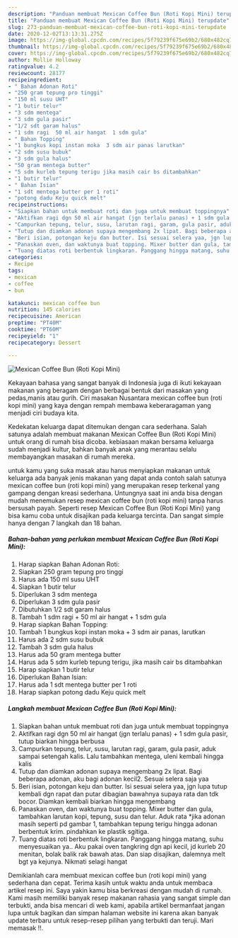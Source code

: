 ```yaml
---
description: "Panduan membuat Mexican Coffee Bun (Roti Kopi Mini) terupdate"
title: "Panduan membuat Mexican Coffee Bun (Roti Kopi Mini) terupdate"
slug: 273-panduan-membuat-mexican-coffee-bun-roti-kopi-mini-terupdate
date: 2020-12-02T13:13:31.275Z
image: https://img-global.cpcdn.com/recipes/5f79239f675e69b2/680x482cq70/mexican-coffee-bun-roti-kopi-mini-foto-resep-utama.jpg
thumbnail: https://img-global.cpcdn.com/recipes/5f79239f675e69b2/680x482cq70/mexican-coffee-bun-roti-kopi-mini-foto-resep-utama.jpg
cover: https://img-global.cpcdn.com/recipes/5f79239f675e69b2/680x482cq70/mexican-coffee-bun-roti-kopi-mini-foto-resep-utama.jpg
author: Mollie Holloway
ratingvalue: 4.2
reviewcount: 28177
recipeingredient:
- " Bahan Adonan Roti"
- "250 gram tepung pro tinggi"
- "150 ml susu UHT"
- "1 butir telur"
- "3 sdm mentega"
- "3 sdm gula pasir"
- "1/2 sdt garam halus"
- "1 sdm ragi  50 ml air hangat  1 sdm gula"
- " Bahan Topping"
- "1 bungkus kopi instan moka  3 sdm air panas larutkan"
- "2 sdm susu bubuk"
- "3 sdm gula halus"
- "50 gram mentega butter"
- "5 sdm kurleb tepung terigu jika masih cair bs ditambahkan"
- "1 butir telur"
- " Bahan Isian"
- "1 sdt mentega butter per 1 roti"
- "potong dadu Keju quick melt"
recipeinstructions:
- "Siapkan bahan untuk membuat roti dan juga untuk membuat toppingnya"
- "Aktifkan ragi dgn 50 ml air hangat (jgn terlalu panas) + 1 sdm gula pasir, tutup biarkan hingga berbusa"
- "Campurkan tepung, telur, susu, larutan ragi, garam, gula pasir, aduk sampai setengah kalis. Lalu tambahkan mentega, uleni kembali hingga kalis"
- "Tutup dan diamkan adonan supaya mengembang 2x lipat. Bagi beberapa adonan, aku bagi adonan kecil2. Sesuai selera saja yaa"
- "Beri isian, potongan keju dan butter. Isi sesuai selera yaa, jgn lupa tutup kembali dgn rapat dan putar dibagian bawahnya supaya rata dan tdk bocor. Diamkan kembali biarkan hingga mengembang"
- "Panaskan oven, dan waktunya buat topping. Mixer butter dan gula, tambahkan larutan kopi, tepung, susu dan telur. Aduk rata *jika adonan masih seperti pd gambar 1, tambahkan tepung terigu hingga adonan berbentuk krim. pindahkan ke plastik sgitiga."
- "Tuang diatas roti berbentuk lingkaran. Panggang hingga matang, suhu menyesuaikan ya.. Aku pakai oven tangkring dgn api kecil, jd kurleb 20 menitan, bolak balik rak bawah atas. Dan siap disajikan, dalemnya melt bgt ya kejunya. Nikmati selagi hangat"
categories:
- Recipe
tags:
- mexican
- coffee
- bun

katakunci: mexican coffee bun 
nutrition: 145 calories
recipecuisine: American
preptime: "PT40M"
cooktime: "PT60M"
recipeyield: "1"
recipecategory: Dessert

---
```



![Mexican Coffee Bun (Roti Kopi Mini)](https://img-global.cpcdn.com/recipes/5f79239f675e69b2/680x482cq70/mexican-coffee-bun-roti-kopi-mini-foto-resep-utama.jpg)

Kekayaan bahasa yang sangat banyak di Indonesia juga di ikuti kekayaan makanan yang beragam dengan berbagai bentuk dari masakan yang pedas,manis atau gurih. Ciri masakan Nusantara mexican coffee bun (roti kopi mini) yang kaya dengan rempah membawa keberaragaman yang menjadi ciri budaya kita.


Kedekatan keluarga dapat ditemukan dengan cara sederhana. Salah satunya adalah membuat makanan Mexican Coffee Bun (Roti Kopi Mini) untuk orang di rumah bisa dicoba. kebiasaan makan bersama keluarga sudah menjadi kultur, bahkan banyak anak yang merantau selalu membayangkan masakan di rumah mereka.



untuk kamu yang suka masak atau harus menyiapkan makanan untuk keluarga ada banyak jenis makanan yang dapat anda contoh salah satunya mexican coffee bun (roti kopi mini) yang merupakan resep terkenal yang gampang dengan kreasi sederhana. Untungnya saat ini anda bisa dengan mudah menemukan resep mexican coffee bun (roti kopi mini) tanpa harus bersusah payah.
Seperti resep Mexican Coffee Bun (Roti Kopi Mini) yang bisa kamu coba untuk disajikan pada keluarga tercinta. Dan sangat simple hanya dengan 7 langkah dan 18 bahan.


<!--inarticleads1-->

##### Bahan-bahan yang perlukan membuat Mexican Coffee Bun (Roti Kopi Mini):

1. Harap siapkan  Bahan Adonan Roti:
1. Siapkan 250 gram tepung pro tinggi
1. Harus ada 150 ml susu UHT
1. Siapkan 1 butir telur
1. Diperlukan 3 sdm mentega
1. Diperlukan 3 sdm gula pasir
1. Dibutuhkan 1/2 sdt garam halus
1. Tambah 1 sdm ragi + 50 ml air hangat + 1 sdm gula
1. Harap siapkan  Bahan Topping:
1. Tambah 1 bungkus kopi instan moka + 3 sdm air panas, larutkan
1. Harus ada 2 sdm susu bubuk
1. Tambah 3 sdm gula halus
1. Harus ada 50 gram mentega butter
1. Harus ada 5 sdm kurleb tepung terigu, jika masih cair bs ditambahkan
1. Harap siapkan 1 butir telur
1. Diperlukan  Bahan Isian:
1. Harus ada 1 sdt mentega butter per 1 roti
1. Harap siapkan potong dadu Keju quick melt




<!--inarticleads2-->

##### Langkah membuat  Mexican Coffee Bun (Roti Kopi Mini):

1. Siapkan bahan untuk membuat roti dan juga untuk membuat toppingnya
1. Aktifkan ragi dgn 50 ml air hangat (jgn terlalu panas) + 1 sdm gula pasir, tutup biarkan hingga berbusa
1. Campurkan tepung, telur, susu, larutan ragi, garam, gula pasir, aduk sampai setengah kalis. Lalu tambahkan mentega, uleni kembali hingga kalis
1. Tutup dan diamkan adonan supaya mengembang 2x lipat. Bagi beberapa adonan, aku bagi adonan kecil2. Sesuai selera saja yaa
1. Beri isian, potongan keju dan butter. Isi sesuai selera yaa, jgn lupa tutup kembali dgn rapat dan putar dibagian bawahnya supaya rata dan tdk bocor. Diamkan kembali biarkan hingga mengembang
1. Panaskan oven, dan waktunya buat topping. Mixer butter dan gula, tambahkan larutan kopi, tepung, susu dan telur. Aduk rata *jika adonan masih seperti pd gambar 1, tambahkan tepung terigu hingga adonan berbentuk krim. pindahkan ke plastik sgitiga.
1. Tuang diatas roti berbentuk lingkaran. Panggang hingga matang, suhu menyesuaikan ya.. Aku pakai oven tangkring dgn api kecil, jd kurleb 20 menitan, bolak balik rak bawah atas. Dan siap disajikan, dalemnya melt bgt ya kejunya. Nikmati selagi hangat




Demikianlah cara membuat mexican coffee bun (roti kopi mini) yang sederhana dan cepat. Terima kasih untuk waktu anda untuk membaca artikel resep ini. Saya yakin kamu bisa berkreasi dengan mudah di rumah. Kami masih memiliki banyak resep makanan rahasia yang sangat simple dan terbukti, anda bisa mencari di web kami, apabila artikel bermanfaat jangan lupa untuk bagikan dan simpan halaman website ini karena akan banyak update terbaru untuk resep-resep pilihan yang terbukti dan teruji. Mari memasak !!. 
